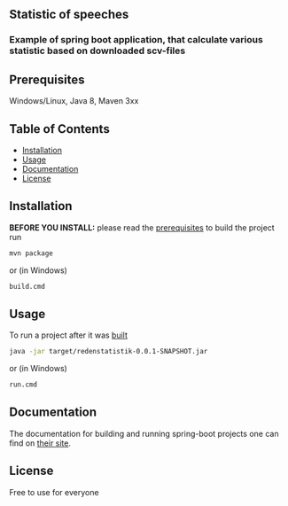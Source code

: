## Statistic of speeches
### Example of spring boot application, that calculate various statistic based on downloaded scv-files


## Prerequisites

Windows/Linux, Java 8, Maven 3xx

## Table of Contents

* [Installation](#installation)
* [Usage](#usage)
* [Documentation](#documentation)
* [License](#license)

## Installation

**BEFORE YOU INSTALL:** please read the [prerequisites](#prerequisites)
to build the project run
```bash
mvn package
```
or (in Windows)
```bash
build.cmd
```


## Usage

To run a project after it was [built](#installation)
```bash
java -jar target/redenstatistik-0.0.1-SNAPSHOT.jar
```
or (in Windows)
```bash
run.cmd
```

## Documentation

The documentation for building and running spring-boot projects one can find on [their site](https://projects.spring.io/spring-boot/).

## License

Free to use for everyone

